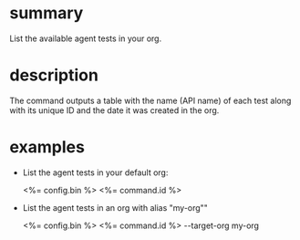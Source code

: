 # summary

List the available agent tests in your org.

# description

The command outputs a table with the name (API name) of each test along with its unique ID and the date it was created in the org.

# examples

- List the agent tests in your default org:

  <%= config.bin %> <%= command.id %>

- List the agent tests in an org with alias "my-org""

  <%= config.bin %> <%= command.id %> --target-org my-org
